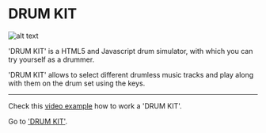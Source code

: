 # DRUM KIT

![alt text](http://webalex.cf/drum-kit/images/git_drumkit.png)

'DRUM KIT' is a HTML5 and Javascript drum simulator, with which you can try yourself as a drummer. 

'DRUM KIT' allows to select different drumless music tracks and play along with them on the drum set using the keys.
***
Check this [video example](http://webalex.cf/drum-kit/video/example.webm) how to work a 'DRUM KIT'.

Go to ['DRUM KIT'](http://webalex.cf/drum-kit/).
